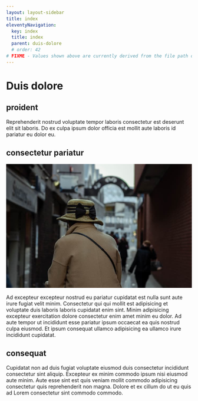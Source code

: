 ```yaml
---
layout: layout-sidebar
title: index
eleventyNavigation:
  key: index
  title: index
  parent: duis-dolore
  # order: 42
# FIXME - Values shown above are currently derived from the file path only, except order which is also commented out because it is optional. Correct as desired and delete comment(s).
---
```


# Duis dolore

## proident

Reprehenderit nostrud voluptate tempor laboris consectetur est deserunt elit sit laboris. Do ex culpa ipsum dolor officia est mollit aute laboris id pariatur eu dolor eu.

## consectetur pariatur

<img class="bordered" src="/static/images/bulksplash-dannylines-9puYnOuVKIc.jpg" alt="bulksplash-dannylines-9puYnOuVKIc.jpg" />

Ad excepteur excepteur nostrud eu pariatur cupidatat est nulla sunt aute irure fugiat velit minim. Consectetur qui qui mollit est adipisicing et voluptate duis laboris laboris cupidatat enim sint. Minim adipisicing excepteur exercitation dolore consectetur enim amet minim eu dolor. Ad aute tempor ut incididunt esse pariatur ipsum occaecat ea quis nostrud culpa eiusmod. Et ipsum consequat ullamco adipisicing ea ullamco irure incididunt cupidatat.

## consequat

Cupidatat non ad duis fugiat voluptate eiusmod duis consectetur incididunt consectetur sint aliquip. Excepteur ex minim commodo ipsum nisi eiusmod aute minim. Aute esse sint est quis veniam mollit commodo adipisicing consectetur quis reprehenderit non magna. Dolore et ex cillum do ut eu quis ad Lorem consectetur sint commodo commodo.
